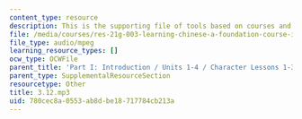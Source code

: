 ```yaml
---
content_type: resource
description: This is the supporting file of tools based on courses and classes.
file: /media/courses/res-21g-003-learning-chinese-a-foundation-course-in-mandarin-spring-2011/780cec8a0553ab8dbe18717784cb213a_3.12.mp3
file_type: audio/mpeg
learning_resource_types: []
ocw_type: OCWFile
parent_title: 'Part I: Introduction / Units 1-4 / Character Lessons 1-3'
parent_type: SupplementalResourceSection
resourcetype: Other
title: 3.12.mp3
uid: 780cec8a-0553-ab8d-be18-717784cb213a
---
```

